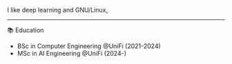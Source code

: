 I like deep learning and GNU/Linux<a href="https://phrack.org/issues/7/3" target="_blank">.</a>

---

📚 Education
- BSc in Computer Engineering @UniFi (2021-2024)
- MSc in AI Engineering @UniFi (2024-)
